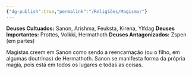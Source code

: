 ```yaml
---
{"dg-publish":true,"permalink":"/Religiões/Magismo/"}
---
```


 __Deuses Cultuados:__ Sanon, Arishma, Feuksta, Kirena, Ylfdag
 __Deuses Importantes:__ Prottes, Volkki, Hermathoth
 __Deuses Antagonizados:__ Zspen (em partes)

Magistas creem em Sanon como sendo a reencarnação (ou o filho, em algumas doutrinas) de Hermathoth. Sanon se manifesta forma da própria magia, pois está em todos os lugares e todas as coisas. 